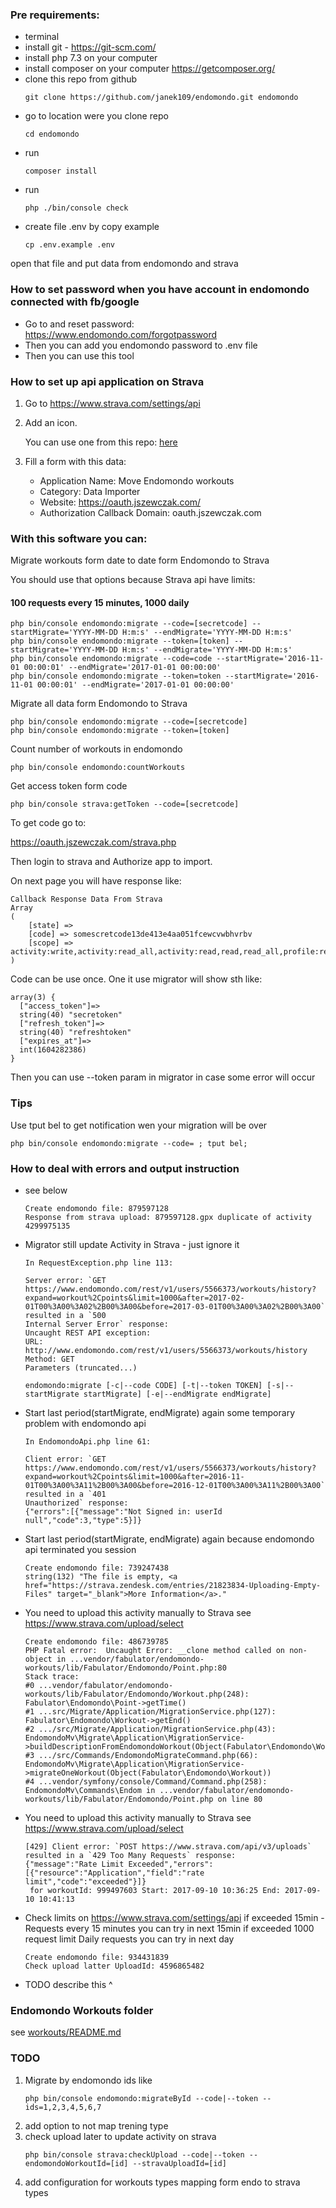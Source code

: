 
### Pre requirements:

- terminal
- install git - https://git-scm.com/
- install php 7.3 on your computer
- install composer on your computer https://getcomposer.org/
- clone this repo from github
    ```
    git clone https://github.com/janek109/endomondo.git endomondo
    ```
- go to location were you clone repo
    ```
    cd endomondo
    ```
- run 
    ```
    composer install
    ```
- run 
    ```
    php ./bin/console check
    ```
- create file .env by copy example
    ```
    cp .env.example .env
    ```
open that file and put data from endomondo and strava

### How to set password when you have account in endomondo connected with fb/google
- Go to and reset password: https://www.endomondo.com/forgotpassword
- Then you can add you endomondo password to .env file
- Then you can use this tool

### How to set up api application on Strava

1. Go to https://www.strava.com/settings/api

2. Add an icon.

    You can use one from this repo: [here](public_html/icons/data-transfer.png)

2. Fill a form with this data: 

    * Application Name: Move Endomondo workouts
    * Category: Data Importer
    * Website: https://oauth.jszewczak.com/
    * Authorization Callback Domain: oauth.jszewczak.com

### With this software you can:

Migrate workouts form date to date form Endomondo to Strava

You should use that options because Strava api have limits:

#### 100 requests every 15 minutes, 1000 daily

```
php bin/console endomondo:migrate --code=[secretcode] --startMigrate='YYYY-MM-DD H:m:s' --endMigrate='YYYY-MM-DD H:m:s'
php bin/console endomondo:migrate --token=[token] --startMigrate='YYYY-MM-DD H:m:s' --endMigrate='YYYY-MM-DD H:m:s'
php bin/console endomondo:migrate --code=code --startMigrate='2016-11-01 00:00:01' --endMigrate='2017-01-01 00:00:00'
php bin/console endomondo:migrate --token=token --startMigrate='2016-11-01 00:00:01' --endMigrate='2017-01-01 00:00:00'
```

Migrate all data form Endomondo to Strava

```
php bin/console endomondo:migrate --code=[secretcode]
php bin/console endomondo:migrate --token=[token]
```

Count number of workouts in endomondo

```
php bin/console endomondo:countWorkouts
```

Get access token form code

```
php bin/console strava:getToken --code=[secretcode]
```

To get code go to:

https://oauth.jszewczak.com/strava.php

Then login to strava and Authorize app to import.

On next page you will have response like:

```
Callback Response Data From Strava
Array
(
    [state] => 
    [code] => somescretcode13de413e4aa051fcewcvwbhvrbv
    [scope] => activity:write,activity:read_all,activity:read,read,read_all,profile:read_all,profile:write
)
```

Code can be use once. One it use migrator will show sth like:
```
array(3) {
  ["access_token"]=>
  string(40) "secretoken"
  ["refresh_token"]=>
  string(40) "refreshtoken"
  ["expires_at"]=>
  int(1604282386)
}
```

Then you can use --token param in migrator in case some error will occur 

### Tips

Use tput bel to get notification wen your migration will be over

```
php bin/console endomondo:migrate --code= ; tput bel;
```

### How to deal with errors and output instruction

* see below

    ```
    Create endomondo file: 879597128
    Response from strava upload: 879597128.gpx duplicate of activity 4299975135
    ```
* Migrator still update Activity in Strava - just ignore it
   
    ```
    In RequestException.php line 113:

    Server error: `GET https://www.endomondo.com/rest/v1/users/5566373/workouts/history?expand=workout%2Cpoints&limit=1000&after=2017-02-01T00%3A00%3A02%2B00%3A00&before=2017-03-01T00%3A00%3A02%2B00%3A00` resulted in a `500
    Internal Server Error` response:
    Uncaught REST API exception:
    URL: http://www.endomondo.com/rest/v1/users/5566373/workouts/history
    Method: GET
    Parameters (truncated...)

    endomondo:migrate [-c|--code CODE] [-t|--token TOKEN] [-s|--startMigrate startMigrate] [-e|--endMigrate endMigrate]
    ```
* Start last period(startMigrate, endMigrate) again some temporary problem with endomondo api 
    ```
    In EndomondoApi.php line 61:

    Client error: `GET https://www.endomondo.com/rest/v1/users/5566373/workouts/history?expand=workout%2Cpoints&limit=1000&after=2016-11-01T00%3A00%3A11%2B00%3A00&before=2016-12-01T00%3A00%3A11%2B00%3A00` resulted in a `401
    Unauthorized` response:
    {"errors":[{"message":"Not Signed in: userId null","code":3,"type":5}]}
    ```
* Start last period(startMigrate, endMigrate) again because endomondo api terminated you session 
    ```
    Create endomondo file: 739247438
    string(132) "The file is empty, <a href="https://strava.zendesk.com/entries/21823834-Uploading-Empty-Files" target="_blank">More Information</a>."
    ```
* You need to upload this activity manually to Strava see https://www.strava.com/upload/select
    ```
    Create endomondo file: 486739785
    PHP Fatal error:  Uncaught Error: __clone method called on non-object in ...vendor/fabulator/endomondo-workouts/lib/Fabulator/Endomondo/Point.php:80
    Stack trace:
    #0 ...vendor/fabulator/endomondo-workouts/lib/Fabulator/Endomondo/Workout.php(248): Fabulator\Endomondo\Point->getTime()
    #1 ...src/Migrate/Application/MigrationService.php(127): Fabulator\Endomondo\Workout->getEnd()
    #2 .../src/Migrate/Application/MigrationService.php(43): EndomondoMv\Migrate\Application\MigrationService->buildDescriptionFromEndomondoWorkout(Object(Fabulator\Endomondo\Workout))
    #3 .../src/Commands/EndomondoMigrateCommand.php(66): EndomondoMv\Migrate\Application\MigrationService->migrateOneWorkout(Object(Fabulator\Endomondo\Workout))
    #4 ...vendor/symfony/console/Command/Command.php(258): EndomondoMv\Commands\Endom in ...vendor/fabulator/endomondo-workouts/lib/Fabulator/Endomondo/Point.php on line 80
    ```
* You need to upload this activity manually to Strava see https://www.strava.com/upload/select
    ```
    [429] Client error: `POST https://www.strava.com/api/v3/uploads` resulted in a `429 Too Many Requests` response:
    {"message":"Rate Limit Exceeded","errors":[{"resource":"Application","field":"rate limit","code":"exceeded"}]}
     for workoutId: 999497603 Start: 2017-09-10 10:36:25 End: 2017-09-10 10:41:13
    ```
* Check limits on https://www.strava.com/settings/api 
    if exceeded 15min - Requests every 15 minutes you can try in next 15min
    if exceeded 1000 request limit Daily requests you can try in next day

    ```
    Create endomondo file: 934431839
    Check upload latter UploadId: 4596865482
    ```
* TODO describe this ^

### Endomondo Workouts folder
see [workouts/README.md](workouts/README.md)

### TODO

1. Migrate by endomondo ids like 
    ```
    php bin/console endomondo:migrateById --code|--token --ids=1,2,3,4,5,6,7
    ```
3. add option to not map trening type
4. check upload later to update activity on strava
    ```
    php bin/console strava:checkUpload --code|--token --endomondoWorkoutId=[id] --stravaUploadId=[id]
    ```
5. add configuration for workouts types mapping form endo to strava types
